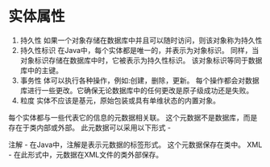 
# 实体属性
1. 持久性        如果一个对象存储在数据库中并且可以随时访问，则该对象称为持久性
2. 持久性标识       在Java中，每个实体都是唯一的，并表示为对象标识。 同样，当对象标识存储在数据库中时，它被表示为持久性标识。 该对象标识等同于数据库中的主键。
3. 事务性   体可以执行各种操作，例如:创建，删除，更新。 每个操作都会对数据库进行一些更改。它确保无论数据库中的任何更改是原子级成功还是失败。
4. 粒度     实体不应该是基元，原始包装或具有单维状态的内置对象。


每个实体都与一些代表它的信息的元数据相关联。 这个元数据不是数据库，而是存在于类内部或外部。 此元数据可以采用以下形式 -

注解 - 在Java中，注解是表示元数据的标签形式。 这个元数据保存在类中。
XML - 在此形式中，元数据在XML文件的类外部保存。